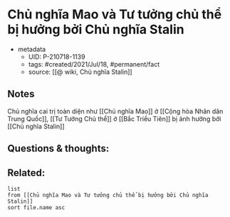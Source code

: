 ---
---

# Chủ nghĩa Mao và Tư tưởng chủ thể bị hưởng bởi Chủ nghĩa Stalin

- metadata
	- UID: P-210718-1139
	- tags: #created/2021/Jul/18, #permanent/fact 
	- source: [[@ wiki, Chủ nghĩa Stalin]]

## Notes
Chủ nghĩa cai trị toàn diện như [[Chủ nghĩa Mao]] ở [[Cộng hòa Nhân dân Trung Quốc]], [[Tư Tưởng Chủ thể]] ở [[Bắc Triều Tiên]] bị ảnh hưởng bởi [[Chủ nghĩa Stalin]]

## Questions & thoughts:

## Related:
```dataview
list
from [[Chủ nghĩa Mao và Tư tưởng chủ thể bị hưởng bởi Chủ nghĩa Stalin]]
sort file.name asc
```
